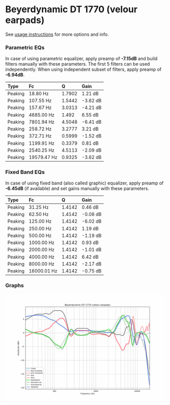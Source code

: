 # Beyerdynamic DT 1770 (velour earpads)
See [usage instructions](https://github.com/jaakkopasanen/AutoEq#usage) for more options and info.

### Parametric EQs
In case of using parametric equalizer, apply preamp of **-7.15dB** and build filters manually
with these parameters. The first 5 filters can be used independently.
When using independent subset of filters, apply preamp of **-6.94dB**.

| Type    | Fc          |      Q | Gain     |
|:--------|:------------|:-------|:---------|
| Peaking | 18.80 Hz    | 1.7902 | 1.21 dB  |
| Peaking | 107.55 Hz   | 1.5442 | -3.62 dB |
| Peaking | 157.67 Hz   | 3.0313 | -4.21 dB |
| Peaking | 4685.00 Hz  | 1.492  | 6.55 dB  |
| Peaking | 7801.94 Hz  | 4.5048 | -6.41 dB |
| Peaking | 258.72 Hz   | 3.2777 | 3.21 dB  |
| Peaking | 372.71 Hz   | 0.5999 | -1.52 dB |
| Peaking | 1199.91 Hz  | 0.3379 | 0.81 dB  |
| Peaking | 2540.25 Hz  | 4.5113 | -2.09 dB |
| Peaking | 19579.47 Hz | 0.9325 | -3.62 dB |

### Fixed Band EQs
In case of using fixed band (also called graphic) equalizer, apply preamp of **-6.45dB**
(if available) and set gains manually with these parameters.

| Type    | Fc          |      Q | Gain     |
|:--------|:------------|:-------|:---------|
| Peaking | 31.25 Hz    | 1.4142 | 0.46 dB  |
| Peaking | 62.50 Hz    | 1.4142 | -0.08 dB |
| Peaking | 125.00 Hz   | 1.4142 | -6.02 dB |
| Peaking | 250.00 Hz   | 1.4142 | 1.19 dB  |
| Peaking | 500.00 Hz   | 1.4142 | -1.19 dB |
| Peaking | 1000.00 Hz  | 1.4142 | 0.93 dB  |
| Peaking | 2000.00 Hz  | 1.4142 | -1.01 dB |
| Peaking | 4000.00 Hz  | 1.4142 | 6.42 dB  |
| Peaking | 8000.00 Hz  | 1.4142 | -2.17 dB |
| Peaking | 16000.01 Hz | 1.4142 | -0.75 dB |

### Graphs
![](./Beyerdynamic%20DT%201770%20(velour%20earpads).png)